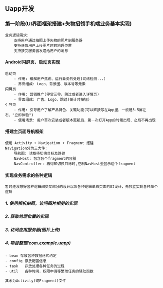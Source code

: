 ## Uapp开发

### 第一阶段(UI界面框架搭建+失物招领手机端业务基本实现)

```
业务逻辑需求:
    支持用户通过拍照上传失物的照片到服务器
    支持获取用户上传图片时的地理位置
    支持接受服务器发送给用户的消息
```


#### Android闪屏页、启动页实现

```
启动页
    - 作用: 缓解用户焦虑、运行业务的处理(网络检测...)
    - 界面组成: Logo、背景图、版本号等元素
闪屏页
    - 作用: 营销推广(停留三秒，跳过或者进入详情页)
    - 界面组成: 广告、Logo、跳过(倒计时按钮)
引导页
    - 作用: 引导用户了解产品特色、关键功能(可以直接写在App里，一般是3-5屏左右、"立即体验")
    - 使用场景: 用户首次安装或者版本更新后、第一次打开App的时候出现、之后不再出现
```

#### 搭建主页面导航框架

```
使用 Activity + Navigation + Fragment 搭建
Navigation分为三大件:
    导航图: 读取待切换目标及路径
    NavHost: 包含各个fragment的容器
    NavController: 再得知切换目标时,控制NavHost去显示这个fragment
```

#### 实现业务需求的各种逻辑

```
暂时还没想好各种逻辑间交叉部分的设计以及各种逻辑单独页面的UI设计，先独立实现各种单个逻辑
```



##### 1. 使用相机拍照，访问图片相册的实现
##### 2. 获取地理位置的实现
##### 3. 访问应用服务器(图片上传)
##### 4. 项目整理(com.example.uapp)
```
- bean 存放各种数据格式约定
- config 存放配置信息
- task   存放处理各种任务的过程
- util   各种时间，权限申请等繁琐任务的辅助函数

其余为Activity(或Fragment)文件
```




